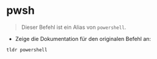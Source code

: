 # pwsh

> Dieser Befehl ist ein Alias von `powershell`.

- Zeige die Dokumentation für den originalen Befehl an:

`tldr powershell`
